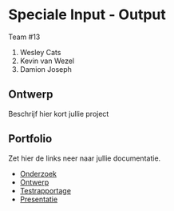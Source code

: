 # Speciale Input - Output
Team #13
1. Wesley Cats
2. Kevin van Wezel
3. Damion Joseph

## Ontwerp
Beschrijf hier kort jullie project

## Portfolio
Zet hier de links neer naar jullie documentatie.

* [Onderzoek]()
* [Ontwerp]()
* [Testrapportage]()
* [Presentatie](https://drive.google.com/open?id=1oLUtHkfJijXE-aIScQ4lagjXmvK_inyD3utFzTzU144)
